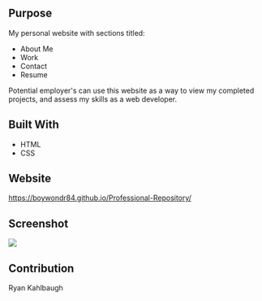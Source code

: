 ## Purpose
My personal website with sections titled:

* About Me
* Work
* Contact
* Resume

Potential employer's can use this website as a way to view my completed projects, and assess my skills as a web developer.

## Built With
* HTML
* CSS

## Website
https://boywondr84.github.io/Professional-Repository/

## Screenshot
<img src="./images/screenshot-boywondr84.github.io-2022.06.06-23_51_33.jpg" />

## Contribution
Ryan Kahlbaugh
